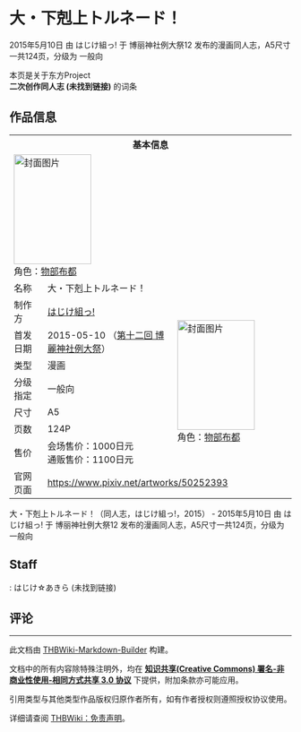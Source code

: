 # 大・下剋上トルネード！

<!-- source html: G:\repos\THBWiki-Markdown-Builder\THBWikiMarkdown\Temp\main\d\d3\ns0%3A%E5%A4%A7%E3%83%BB%E4%B8%8B%E5%89%8B%E4%B8%8A%E3%83%88%E3%83%AB%E3%83%8D%E3%83%BC%E3%83%89%EF%BC%81.html -->

2015年5月10日 由 はじけ組っ! 于 博丽神社例大祭12 发布的漫画同人志，A5尺寸一共124页，分级为 一般向

本页是关于东方Project  
 **二次创作同人志 (未找到链接)** 的词条
## 作品信息

<table><tbody><tr><th colspan="3">基本信息</th></tr><tr><td class="cover-artwork-mobile" colspan="2"><a href="./文件-大・下剋上トルネード！封面.jpg.md" class="image" title="封面图片"><img alt="封面图片" src="https://upload.thwiki.cc/thumb/d/da/%E5%A4%A7%E3%83%BB%E4%B8%8B%E5%89%8B%E4%B8%8A%E3%83%88%E3%83%AB%E3%83%8D%E3%83%BC%E3%83%89%EF%BC%81%E5%B0%81%E9%9D%A2.jpg/138px-%E5%A4%A7%E3%83%BB%E4%B8%8B%E5%89%8B%E4%B8%8A%E3%83%88%E3%83%AB%E3%83%8D%E3%83%BC%E3%83%89%EF%BC%81%E5%B0%81%E9%9D%A2.jpg" decoding="async" loading="lazy" width="138" height="196" srcset="https://upload.thwiki.cc/thumb/d/da/%E5%A4%A7%E3%83%BB%E4%B8%8B%E5%89%8B%E4%B8%8A%E3%83%88%E3%83%AB%E3%83%8D%E3%83%BC%E3%83%89%EF%BC%81%E5%B0%81%E9%9D%A2.jpg/207px-%E5%A4%A7%E3%83%BB%E4%B8%8B%E5%89%8B%E4%B8%8A%E3%83%88%E3%83%AB%E3%83%8D%E3%83%BC%E3%83%89%EF%BC%81%E5%B0%81%E9%9D%A2.jpg 1.5x, https://upload.thwiki.cc/thumb/d/da/%E5%A4%A7%E3%83%BB%E4%B8%8B%E5%89%8B%E4%B8%8A%E3%83%88%E3%83%AB%E3%83%8D%E3%83%BC%E3%83%89%EF%BC%81%E5%B0%81%E9%9D%A2.jpg/276px-%E5%A4%A7%E3%83%BB%E4%B8%8B%E5%89%8B%E4%B8%8A%E3%83%88%E3%83%AB%E3%83%8D%E3%83%BC%E3%83%89%EF%BC%81%E5%B0%81%E9%9D%A2.jpg 2x" data-file-width="699" data-file-height="992"></a><div class="cover-char">角色：<a href="./物部布都.md" title="物部布都">物部布都</a></div></td>
</tr><tr><td class="label">名称</td><td colspan="2"> 大・下剋上トルネード！ </td></tr><tr><td class="label">制作方</td><td><a href="./はじけ組っ!.md" title="はじけ組っ!">はじけ組っ!</a></td><td class="cover-artwork" rowspan="7" style="min-width:196px;"><a href="./文件-大・下剋上トルネード！封面.jpg.md" class="image" title="封面图片"><img alt="封面图片" src="https://upload.thwiki.cc/thumb/d/da/%E5%A4%A7%E3%83%BB%E4%B8%8B%E5%89%8B%E4%B8%8A%E3%83%88%E3%83%AB%E3%83%8D%E3%83%BC%E3%83%89%EF%BC%81%E5%B0%81%E9%9D%A2.jpg/138px-%E5%A4%A7%E3%83%BB%E4%B8%8B%E5%89%8B%E4%B8%8A%E3%83%88%E3%83%AB%E3%83%8D%E3%83%BC%E3%83%89%EF%BC%81%E5%B0%81%E9%9D%A2.jpg" decoding="async" loading="lazy" width="138" height="196" srcset="https://upload.thwiki.cc/thumb/d/da/%E5%A4%A7%E3%83%BB%E4%B8%8B%E5%89%8B%E4%B8%8A%E3%83%88%E3%83%AB%E3%83%8D%E3%83%BC%E3%83%89%EF%BC%81%E5%B0%81%E9%9D%A2.jpg/207px-%E5%A4%A7%E3%83%BB%E4%B8%8B%E5%89%8B%E4%B8%8A%E3%83%88%E3%83%AB%E3%83%8D%E3%83%BC%E3%83%89%EF%BC%81%E5%B0%81%E9%9D%A2.jpg 1.5x, https://upload.thwiki.cc/thumb/d/da/%E5%A4%A7%E3%83%BB%E4%B8%8B%E5%89%8B%E4%B8%8A%E3%83%88%E3%83%AB%E3%83%8D%E3%83%BC%E3%83%89%EF%BC%81%E5%B0%81%E9%9D%A2.jpg/276px-%E5%A4%A7%E3%83%BB%E4%B8%8B%E5%89%8B%E4%B8%8A%E3%83%88%E3%83%AB%E3%83%8D%E3%83%BC%E3%83%89%EF%BC%81%E5%B0%81%E9%9D%A2.jpg 2x" data-file-width="699" data-file-height="992"></a><div class="cover-char">角色：<a href="./物部布都.md" title="物部布都">物部布都</a></div></td>
</tr><tr><td class="label">首发日期</td><td>2015-05-10&#160;（<a href="/展会作品列表?e=%E5%8D%9A%E4%B8%BD%E7%A5%9E%E7%A4%BE%E4%BE%8B%E5%A4%A7%E7%A5%AD%2312">第十二回 博麗神社例大祭</a>）</td></tr><tr><td class="label">类型</td><td>漫画</td></tr><tr><td class="label">分级指定</td><td>一般向</td></tr><tr><td class="label">尺寸</td><td>A5</td></tr><tr><td class="label">页数</td><td>124P</td></tr><tr><td class="label">售价</td><td>会场售价：1000日元<br>通贩售价：1100日元</td></tr>
<tr><td class="label">官网页面</td><td colspan="2"><a rel="nofollow" class="external free" href="https://www.pixiv.net/artworks/50252393">https://www.pixiv.net/artworks/50252393</a></td></tr></tbody></table>

大・下剋上トルネード！（同人志，はじけ組っ!，2015） - 2015年5月10日 由 はじけ組っ! 于 博丽神社例大祭12 发布的漫画同人志，A5尺寸一共124页，分级为 一般向
## Staff
: はじけ☆あきら (未找到链接)

## 评论




---

此文档由 [THBWiki-Markdown-Builder](https://github.com/Delsin-Yu/THBWiki-Markdown-Builder) 构建。

文档中的所有内容除特殊注明外，均在 [**知识共享(Creative Commons) 署名-非商业性使用-相同方式共享 3.0 协议**](https://creativecommons.org/licenses/by-sa/3.0/deed.zh-hans) 下提供，附加条款亦可能应用。

引用类型与其他类型作品版权归原作者所有，如有作者授权则遵照授权协议使用。

详细请查阅 [THBWiki：免责声明](https://thbwiki.cc/THBWiki:%E5%85%8D%E8%B4%A3%E5%A3%B0%E6%98%8E)。

